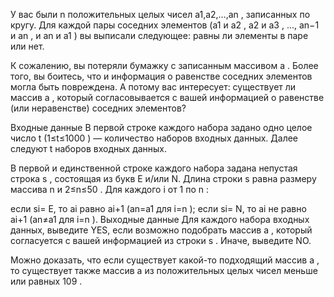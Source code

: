 ﻿У вас были n
 положительных целых чисел a1,a2,…,an
, записанных по кругу. Для каждой пары соседних элементов (a1
 и a2
, a2
 и a3
, ..., an−1
 и an
, и an
 и a1
) вы выписали следующее: равны ли элементы в паре или нет.

К сожалению, вы потеряли бумажку с записанным массивом a
. Более того, вы боитесь, что и информация о равенстве соседних элементов могла быть повреждена. А потому вас интересует: существует ли массив a
, который согласовывается с вашей информацией о равенстве (или неравенстве) соседних элементов?

Входные данные
В первой строке каждого набора задано одно целое число t
 (1≤t≤1000
) — количество наборов входных данных. Далее следуют t
 наборов входных данных.

В первой и единственной строке каждого набора задана непустая строка s
, состоящая из букв E и/или N. Длина строки s
 равна размеру массива n
 и 2≤n≤50
. Для каждого i
 от 1
 по n
:

если si=
 E, то ai
 равно ai+1
 (an=a1
 для i=n
);
если si=
 N, то ai
 не равно ai+1
 (an≠a1
 для i=n
).
Выходные данные
Для каждого набора входных данных, выведите YES, если возможно подобрать массив a
, который согласуется с вашей информацией из строки s
. Иначе, выведите NO.

Можно доказать, что если существует какой-то подходящий массив a
, то существует также массив a
 из положительных целых чисел меньше или равных 109
.